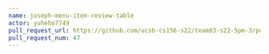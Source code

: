 ```yaml
---
name: joseph-menu-item-review-table
actor: yuheho7749
pull_request_url: https://github.com/ucsb-cs156-s22/team03-s22-5pm-3/pull/47
pull_request_num: 47
---
```

